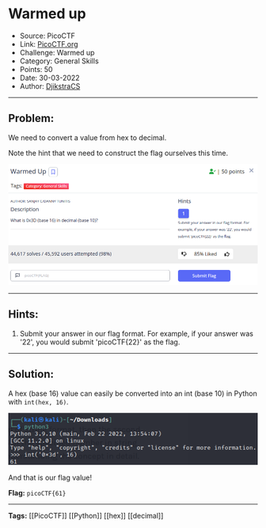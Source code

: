 # Warmed up
* Source: PicoCTF
* Link: [PicoCTF.org](https://picoctf.org/)
* Challenge: Warmed up
* Category: General Skills
* Points: 50
* Date: 30-03-2022
* Author: [DjikstraCS](https://github.com/DjikstraCS)

---
## Problem:
We need to convert a value from hex to decimal.

Note the hint that we need to construct the flag ourselves this time.

![](./attachments/Pasted%20image%2020220330160507.png)

---
## Hints:
1. Submit your answer in our flag format. For example, if your answer was '22', you would submit 'picoCTF{22}' as the flag.

---

## Solution:
A hex (base 16) value can easily be converted into an int (base 10) in Python with `int(hex, 16)`. 

![](./attachments/Pasted%20image%2020220330160805.png)

And that is our flag value!

**Flag:** `picoCTF{61}`

---
**Tags:** [[PicoCTF]] [[Python]] [[hex]] [[decimal]]